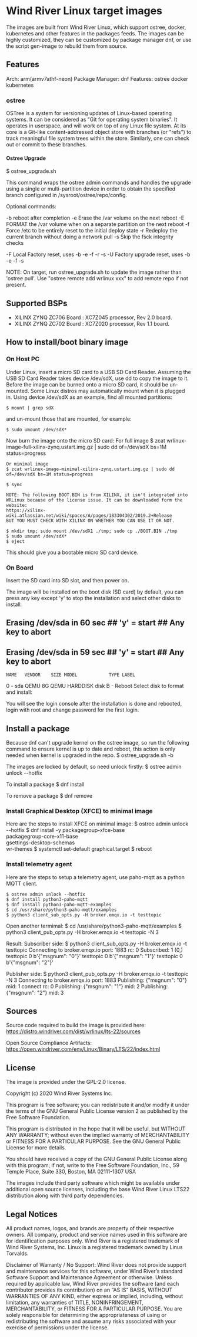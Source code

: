 # Wind River Linux target images

The images are built from Wind River Linux, which support ostree, docker, kubernetes and other features in the packages feeds. The images can be highly customized, they can be customized by package manager dnf, or use the script gen-image to rebuild them from source.

## Features
Arch: arm(armv7athf-neon)
Package Manager: dnf
Features: ostree docker kubernetes

### ostree
OSTree is a system for versioning updates of Linux-based operating
systems. It can be considered as "Git for operating system binaries".
It operates in userspace, and will work on top of any Linux file system.
At its core is a Git-like content-addressed object store with branches
(or "refs") to track meaningful file system trees within the store.
Similarly, one can check out or commit to these branches.

#### Ostree Upgrade

  $ ostree_upgrade.sh

This command wraps the ostree admin commands and handles the upgrade
using a single or multi-partition device in order to obtain the
specified branch configured in /sysroot/ostree/repo/config.

  Optional commands:

  -b   reboot after completion
  -e   Erase the /var volume on the next reboot
  -E   FORMAT the /var volume when on a separate partition on the next reboot
  -f   Force /etc to be entirely reset to the initial deploy state
  -r   Redeploy the current branch without doing a network pull
  -s   Skip the fsck integrity checks

  -F   Local Factory reset, uses -b -e -f -r -s
  -U   Factory upgrade reset, uses -b -e -f -s

NOTE: On target, run ostree_upgrade.sh to update the image rather than
'ostree pull'. Use "ostree remote add wrlinux xxx" to add remote repo
if not present.

## Supported BSPs
- XILINX ZYNQ ZC706 Board  : XC7Z045 processor, Rev 2.0 board.
- XILINX ZYNQ ZC702 Board  : XC7Z020 processor, Rev 1.1 board.

## How to install/boot binary image

### On Host PC
Under Linux, insert a micro SD card to a USB SD Card Reader.
Assuming the USB SD Card Reader takes device /dev/sdX, use dd
to copy the image to it. Before the image can be burned onto
a micro SD card, it should be un-mounted. Some Linux distros
may automatically mount when it is plugged in. Using device
/dev/sdX as an example, find all mounted partitions:

    $ mount | grep sdX

and un-mount those that are mounted, for example:

    $ sudo umount /dev/sdX*

Now burn the image onto the micro SD card:
    For full image
    $ zcat wrlinux-image-full-xilinx-zynq.ustart.img.gz | sudo dd of=/dev/sdX bs=1M status=progress

    Or minimal image
    $ zcat wrlinux-image-minimal-xilinx-zynq.ustart.img.gz | sudo dd of=/dev/sdX bs=1M status=progress

    $ sync

    NOTE: The following BOOT.BIN is from XILINX, it isn't integrated into
    WRLinux because of the license issue. It can be downloaded form the website:
    https://xilinx-wiki.atlassian.net/wiki/spaces/A/pages/183304302/2019.2+Release
    BUT YOU MUST CHECK WITH XILINX ON WHETHER YOU CAN USE IT OR NOT.

    $ mkdir tmp; sudo mount /dev/sdX1 ./tmp; sudo cp ./BOOT.BIN ./tmp
    $ sudo umount /dev/sdX*
    $ eject

This should give you a bootable micro SD card device.

### On Board
Insert the SD card into SD slot, and then power on.

The image will be installed on the boot disk (SD card) by default, you can
press any key except 'y' to stop the installation and select other disks to
install:

## Erasing /dev/sda in 60 sec ## 'y' = start ## Any key to abort ##
## Erasing /dev/sda in 59 sec ## 'y' = start ## Any key to abort ##
    NAME   VENDOR    SIZE MODEL            TYPE LABEL
0 - sda    QEMU        8G QEMU HARDDISK    disk
B - Reboot
Select disk to format and install:

You will see the login console after the installation is done and rebooted,
login with root and change password for the first login.

## Install a package
Because dnf can't upgrade kernel on the ostree image, so run the following
command to ensure kernel is up to date and reboot, this action is only needed
when kernel is upgraded in the repo.
    $ ostree_upgrade.sh -b

The images are locked by default, so need unlock firstly:
    $ ostree admin unlock --hotfix

To install a package
    $ dnf install <package>

To remove a package
    $ dnf remove <package>

### Install Graphical Desktop (XFCE) to minimal image
Here are the steps to install XFCE on minimal image:
    $ ostree admin unlock --hotfix
    $ dnf install -y packagegroup-xfce-base \
                     packagegroup-core-x11-base \
                     gsettings-desktop-schemas \
                     wr-themes
    $ systemctl set-default graphical.target
    $ reboot

### Install telemetry agent
Here are the steps to setup a telemetry agent, use paho-mqtt
as a python MQTT client.

    $ ostree admin unlock --hotfix
    $ dnf install python3-paho-mqtt
    $ dnf install python3-paho-mqtt-examples
    $ cd /usr/share/python3-paho-mqtt/examples
    $ python3 client_sub_opts.py -H broker.emqx.io -t testtopic

Open another termimal:
    $ cd /usr/share/python3-paho-mqtt/examples
    $ python3 client_pub_opts.py -H broker.emqx.io -t testtopic  -N 3

Result:
Subscriber side:
    $ python3 client_sub_opts.py -H broker.emqx.io -t testtopic
    Connecting to broker.emqx.io port: 1883
    rc: 0
    Subscribed: 1 (0,)
    testtopic 0 b'{"msgnum": "0"}'
    testtopic 0 b'{"msgnum": "1"}'
    testtopic 0 b'{"msgnum": "2"}'

Publisher side:
    $ python3 client_pub_opts.py -H broker.emqx.io -t testtopic  -N 3
    Connecting to broker.emqx.io port: 1883
    Publishing: {"msgnum": "0"}
    mid: 1
    connect rc: 0
    Publishing: {"msgnum": "1"}
    mid: 2
    Publishing: {"msgnum": "2"}
    mid: 3

## Sources
Source code required to build the image is provided here:
https://distro.windriver.com/dist/wrlinux/lts-22/sources

Open Source Compliance Artifacts:
https://open.windriver.com/env/Linux/Binary/LTS/22/index.html

## License
The image is provided under the GPL-2.0 license.

Copyright (c) 2020 Wind River Systems Inc.

This program is free software; you can redistribute it and/or modify it under
the terms of the GNU General Public License version 2 as published by the Free
Software Foundation.

This program is distributed in the hope that it will be useful, but WITHOUT ANY
WARRANTY; without even the implied warranty of MERCHANTABILITY or FITNESS FOR A
PARTICULAR PURPOSE. See the GNU General Public License for more details.

You should have received a copy of the GNU General Public License along with
this program; if not, write to the Free Software Foundation, Inc., 59 Temple
Place, Suite 330, Boston, MA 02111-1307 USA

The images include third party software which might be available under
additional open source licenses, including the base Wind River Linux LTS22
distribution along with third party dependencies.

## Legal Notices
All product names, logos, and brands are property of their respective owners.
All company, product and service names used in this software are for
identification purposes only. Wind River is a registered trademark of Wind River
Systems, Inc. Linux is a registered trademark owned by Linus Torvalds.

Disclaimer of Warranty / No Support: Wind River does not provide support and
maintenance services for this software, under Wind River’s standard Software
Support and Maintenance Agreement or otherwise. Unless required by applicable
law, Wind River provides the software (and each contributor provides its
contribution) on an “AS IS” BASIS, WITHOUT WARRANTIES OF ANY KIND, either
express or implied, including, without limitation, any warranties of TITLE,
NONINFRINGEMENT, MERCHANTABILITY, or FITNESS FOR A PARTICULAR PURPOSE. You are
solely responsible for determining the appropriateness of using or
redistributing the software and assume any risks associated with your exercise
of permissions under the license.
